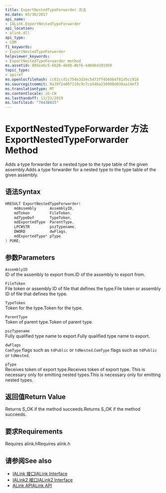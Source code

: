 ```yaml
---
title: ExportNestedTypeForwarder 方法
ms.date: 03/30/2017
api_name:
- IALink.ExportNestedTypeForwarder
api_location:
- alink.dll
api_type:
- COM
f1_keywords:
- ExportNestedTypeForwarder
helpviewer_keywords:
- ExportNestedTypeForwarder method
ms.assetid: 886ea6c5-6b26-4b88-8bf6-448d6d191950
topic_type:
- apiref
ms.openlocfilehash: cc81ccd1c754e3d34c54737f4560b4f81d5cc916
ms.sourcegitcommit: 9a39f2a06f110c9c7ca54ba216900d038aa14ef3
ms.translationtype: MT
ms.contentlocale: zh-CN
ms.lasthandoff: 11/23/2019
ms.locfileid: "74438415"
---
```

# <a name="exportnestedtypeforwarder-method"></a><span data-ttu-id="3d154-102">ExportNestedTypeForwarder 方法</span><span class="sxs-lookup"><span data-stu-id="3d154-102">ExportNestedTypeForwarder Method</span></span>
<span data-ttu-id="3d154-103">Adds a type forwarder for a nested type to the type table of the given assembly.</span><span class="sxs-lookup"><span data-stu-id="3d154-103">Adds a type forwarder for a nested type to the type table of the given assembly.</span></span>  
  
## <a name="syntax"></a><span data-ttu-id="3d154-104">语法</span><span class="sxs-lookup"><span data-stu-id="3d154-104">Syntax</span></span>  
  
```cpp  
HRESULT ExportNestedTypeForwarder(  
    mdAssembly      AssemblyID,  
    mdToken         FileToken,  
    mdTypeDef       TypeToken,  
    mdExportedType  ParentType,  
    LPCWSTR         pszTypename,  
    DWORD           dwFlags,  
    mdExportedType* pType  
) PURE;  
```  
  
## <a name="parameters"></a><span data-ttu-id="3d154-105">参数</span><span class="sxs-lookup"><span data-stu-id="3d154-105">Parameters</span></span>  
 `AssemblyID`  
 <span data-ttu-id="3d154-106">ID of the assembly to export from.</span><span class="sxs-lookup"><span data-stu-id="3d154-106">ID of the assembly to export from.</span></span>  
  
 `FileToken`  
 <span data-ttu-id="3d154-107">File token or assembly ID of file that defines the type.</span><span class="sxs-lookup"><span data-stu-id="3d154-107">File token or assembly ID of file that defines the type.</span></span>  
  
 `TypeToken`  
 <span data-ttu-id="3d154-108">Token for the type.</span><span class="sxs-lookup"><span data-stu-id="3d154-108">Token for the type.</span></span>  
  
 `ParentType`  
 <span data-ttu-id="3d154-109">Token of parent type.</span><span class="sxs-lookup"><span data-stu-id="3d154-109">Token of parent type.</span></span>  
  
 `pszTypename`  
 <span data-ttu-id="3d154-110">Fully qualified type name to export.</span><span class="sxs-lookup"><span data-stu-id="3d154-110">Fully qualified type name to export.</span></span>  
  
 `dwFlags`  
 <span data-ttu-id="3d154-111">`ComType` flags such as `tdPublic` or `tdNested`.</span><span class="sxs-lookup"><span data-stu-id="3d154-111">`ComType` flags such as `tdPublic` or `tdNested`.</span></span>  
  
 `pType`  
 <span data-ttu-id="3d154-112">Receives token of export type.</span><span class="sxs-lookup"><span data-stu-id="3d154-112">Receives token of export type.</span></span> <span data-ttu-id="3d154-113">This is necessary only for emitting nested types.</span><span class="sxs-lookup"><span data-stu-id="3d154-113">This is necessary only for emitting nested types.</span></span>  
  
## <a name="return-value"></a><span data-ttu-id="3d154-114">返回值</span><span class="sxs-lookup"><span data-stu-id="3d154-114">Return Value</span></span>  
 <span data-ttu-id="3d154-115">Returns S_OK if the method succeeds.</span><span class="sxs-lookup"><span data-stu-id="3d154-115">Returns S_OK if the method succeeds.</span></span>  
  
## <a name="requirements"></a><span data-ttu-id="3d154-116">要求</span><span class="sxs-lookup"><span data-stu-id="3d154-116">Requirements</span></span>  
 <span data-ttu-id="3d154-117">Requires alink.h</span><span class="sxs-lookup"><span data-stu-id="3d154-117">Requires alink.h</span></span>  
  
## <a name="see-also"></a><span data-ttu-id="3d154-118">请参阅</span><span class="sxs-lookup"><span data-stu-id="3d154-118">See also</span></span>

- [<span data-ttu-id="3d154-119">IALink 接口</span><span class="sxs-lookup"><span data-stu-id="3d154-119">IALink Interface</span></span>](ialink-interface.md)
- [<span data-ttu-id="3d154-120">IALink2 接口</span><span class="sxs-lookup"><span data-stu-id="3d154-120">IALink2 Interface</span></span>](ialink2-interface.md)
- [<span data-ttu-id="3d154-121">ALink API</span><span class="sxs-lookup"><span data-stu-id="3d154-121">ALink API</span></span>](index.md)
